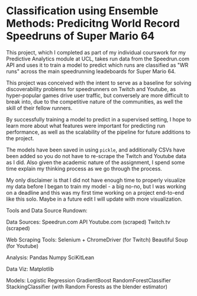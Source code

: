 # Classification using Ensemble Methods: Predicitng World Record Speedruns of Super Mario 64

This project, which I completed as part of my individual courswork for my Predictive Analytics module at UCL, takes run data from the Speedrun.com API and uses it to train a model to predict which runs are classified as "WR  runs" across the main speedrunning leadeboards for Super Mario 64.

This project was conceived with the intent to serve as a baseline for solving discoverability problems for speedrunners on Twitch and Youtube, as hyper-popular games drive user traffic, but conversely are more difficult to break into, due to the competitive nature of the communities, as well the skill of their fellow runners.

By successfully training a model to predict in a supervised setting, I hope to learn more about what features were important for predicting run performance, as well as the scalability of the pipeline for future additions to the project.

The models have been saved in using `pickle`, and additionally CSVs have been added so you do not have to re-scrape the Twitch and Youtube data as I did. Also given the academic nature of the assignment, I spend some time explain my thinking process as we go through the process.

My only disclaimer is that I did not have enough time to properly visualize my data before I began to train my model - a big no-no, but I was working on a deadline and this was my first time working on a project end-to-end like this solo. Maybe in a future edit I will update with more visualization.

Tools and Data Source Rundown:

Data Sources:
Speedrun.com API
Youtube.com (scraped)
Twitch.tv (scraped)

Web Scraping Tools:
Selenium + ChromeDriver (for Twitch)
Beautiful Soup (for Youtube)

Analysis:
Pandas
Numpy
SciKitLean

Data Viz:
Matplotlib

Models:
Logistic Regression
GradientBoost
RandomForestClassifier
StackingClassifier (with Random Forests as the blender estimator)


